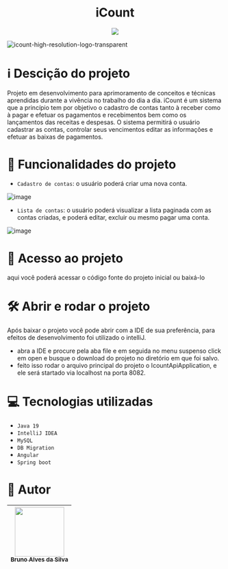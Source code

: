 <h1 align="center">  iCount </h1>
<p align="center">
 <img loading="lazy" src="http://img.shields.io/static/v1?label=STATUS&message=EM%20DESENVOLVIMENTO&color=GREEN&style=for-the-badge"/>
</p>

![icount-high-resolution-logo-transparent](https://github.com/user-attachments/assets/5ced34cf-7a9c-4f21-9cf0-c4ff2c48670e)

<h1> ℹ️ Descição do projeto </h1>
<p>
 Projeto em desenvolvimento para aprimoramento de conceitos e técnicas aprendidas durante a vivência no trabalho do dia a dia. iCount é um sistema que a princípio tem por objetivo 
 o cadastro de contas tanto à receber como à pagar e efetuar os pagamentos e recebimentos bem como os lançamentos das receitas e despesas.
 O sistema permitirá o usuário cadastrar as contas, controlar seus vencimentos editar as informações e efetuar as baixas de pagamentos.
</p>


<h1> 🔨 Funcionalidades do projeto </h1>

- `Cadastro de contas`:  o usuário poderá criar uma nova conta.

![image](https://github.com/user-attachments/assets/71870e6f-2bc3-44fb-8121-03b1b1e3c72b)

- `Lista de contas`:  o usuário poderá visualizar a lista paginada com as contas criadas, e poderá editar, excluir ou mesmo pagar uma conta.

![image](https://github.com/user-attachments/assets/c605e031-3fea-449d-a433-a93f33ed6f03)


<h1> 📁 Acesso ao projeto </h1> 
<p>
 aqui você poderá acessar o código fonte do projeto inicial ou baixá-lo
</p>

<h1> 🛠️ Abrir e rodar o projeto </h1> 
<p>
 Após baixar o projeto você pode abrir com a IDE de sua preferência, para efeitos de desenvolvimento foi utilizado o intelliJ.
</p>

 - abra a IDE e procure pela aba file e em seguida no menu suspenso click em open e busque o download do projeto no diretório em que foi salvo.
 - feito isso rodar o arquivo principal do projeto o IcountApiApplication, e ele será startado via localhost na porta 8082. 

<h1> 💻 Tecnologias utilizadas </h1>

 - `Java 19`
 - `IntelliJ IDEA`
 - `MySQL`
 - `DB Migration`
 - `Angular`
 - `Spring boot`

<h1> 🧔 Autor </h1>


| [<img loading="lazy" src="https://avatars.githubusercontent.com/u/107106425?v=4" width=115><br><sub>Bruno Alves da Silva</sub>](https://github.com/BrunoGoldenaxe) | 
| :---: | 


